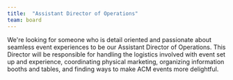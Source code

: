 ```yaml
---
title:  "Assistant Director of Operations"
team: board
---
```

We're looking for someone who is detail oriented and passionate about seamless event experiences to be our Assistant Director of Operations. This Director will be responsible for handling the logistics involved with event set up and experience, coordinating physical marketing, organizing information booths and tables, and finding ways to make ACM events more delightful.
